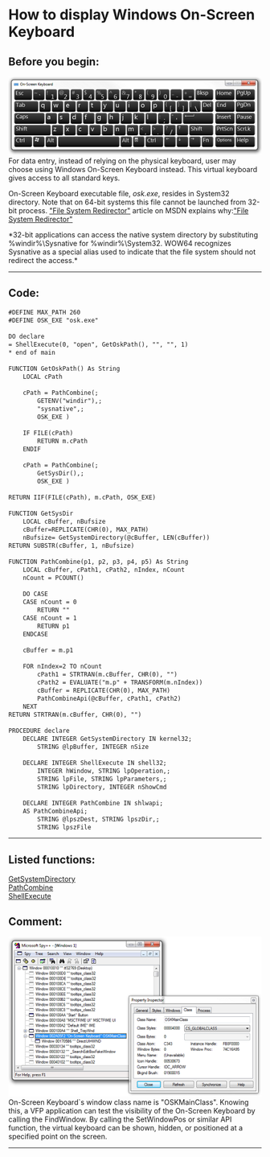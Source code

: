 <link rel="stylesheet" type="text/css" href="../css/win32api.css">  
<link rel="stylesheet" href="https://cdnjs.cloudflare.com/ajax/libs/font-awesome/4.7.0/css/font-awesome.min.css">

# How to display Windows On-Screen Keyboard

## Before you begin:
![](../images/onscreenkbd.png)  
For data entry, instead of relying on the physical keyboard, user may choose using Windows On-Screen Keyboard instead. This virtual keyboard gives access to all standard keys.  

On-Screen Keyboard executable file, *osk.exe*, resides in System32 directory. Note that on 64-bit systems this file cannot be launched from 32-bit process. <a href="http://msdn.microsoft.com/en-us/library/aa384187(v=vs.85).aspx">"File System Redirector"</a> article on MSDN explains why:["File System Redirector"](sample_000.md)  
<div style="margin:15;">*32-bit applications can access the native system directory by substituting %windir%\Sysnative for %windir%\System32. WOW64 recognizes Sysnative as a special alias used to indicate that the file system should not redirect the access.*</div>  
  
***  


## Code:
```foxpro  
#DEFINE MAX_PATH 260
#DEFINE OSK_EXE "osk.exe"

DO declare
= ShellExecute(0, "open", GetOskPath(), "", "", 1)
* end of main

FUNCTION GetOskPath() As String
	LOCAL cPath

	cPath = PathCombine(;
		GETENV("windir"),;
		"sysnative",;
		OSK_EXE )

	IF FILE(cPath)
		RETURN m.cPath
	ENDIF
	
	cPath = PathCombine(;
		GetSysDir(),;
		OSK_EXE )

RETURN IIF(FILE(cPath), m.cPath, OSK_EXE)

FUNCTION GetSysDir
	LOCAL cBuffer, nBufsize
	cBuffer=REPLICATE(CHR(0), MAX_PATH)
	nBufsize= GetSystemDirectory(@cBuffer, LEN(cBuffer))
RETURN SUBSTR(cBuffer, 1, nBufsize)

FUNCTION PathCombine(p1, p2, p3, p4, p5) As String
	LOCAL cBuffer, cPath1, cPath2, nIndex, nCount
	nCount = PCOUNT()
	
	DO CASE
	CASE nCount = 0
		RETURN ""
	CASE nCount = 1
		RETURN p1
	ENDCASE

	cBuffer = m.p1
	
	FOR nIndex=2 TO nCount
		cPath1 = STRTRAN(m.cBuffer, CHR(0), "")
		cPath2 = EVALUATE("m.p" + TRANSFORM(m.nIndex))
		cBuffer = REPLICATE(CHR(0), MAX_PATH)
		PathCombineApi(@cBuffer, cPath1, cPath2)
	NEXT
RETURN STRTRAN(m.cBuffer, CHR(0), "")

PROCEDURE declare
	DECLARE INTEGER GetSystemDirectory IN kernel32;
		STRING @lpBuffer, INTEGER nSize
		
	DECLARE INTEGER ShellExecute IN shell32;
		INTEGER hWindow, STRING lpOperation,;
		STRING lpFile, STRING lpParameters,;
		STRING lpDirectory, INTEGER nShowCmd
		
	DECLARE INTEGER PathCombine IN shlwapi;
	AS PathCombineApi;
		STRING @lpszDest, STRING lpszDir,;
		STRING lpszFile  
```  
***  


## Listed functions:
[GetSystemDirectory](../libraries/kernel32/GetSystemDirectory.md)  
[PathCombine](../libraries/shlwapi/PathCombine.md)  
[ShellExecute](../libraries/shell32/ShellExecute.md)  

## Comment:
<img src="images/onscreenkbdclass.png">  
On-Screen Keyboard`s window class name is "OSKMainClass". Knowing this, a VFP application can test the visibility of the On-Screen Keyboard by calling the FindWindow. By calling the SetWindowPos or similar API function, the virtual keyboard can be shown, hidden, or positioned at a specified point on the screen.  
  
***  

